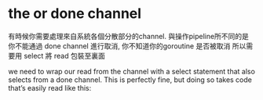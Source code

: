# the or done channel
有時候你需要處理來自系統各個分散部分的channel. 
與操作pipeline所不同的是你不能通過 done channel 進行取消, 
你不知道你的goroutine 是否被取消
所以需要用 select 將 read 包裝至裏面

we need to wrap our read from the channel with a select statement that also selects from a done channel. This is perfectly fine, but doing so takes code that’s easily read like this:
